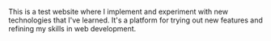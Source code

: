 This is a test website where I implement and experiment with new technologies that I've learned. It's a platform for trying out new features and refining my skills in web development.
